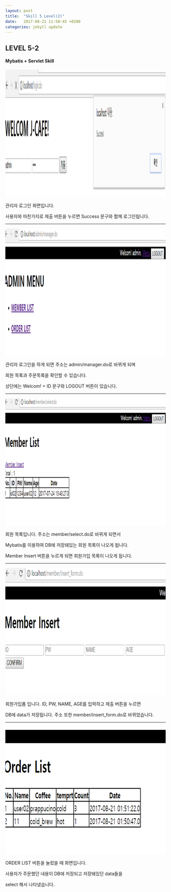 ```yaml
---
layout: post
title:  "Skill 5 Level(2)"
date:   2017-08-21 11:50:45 +0200
categories: jekyll update
---
```


## LEVEL 5-2
#### Mybatis + Servlet Skill

<img src="/assets/mybatis2.jpg" style="width:600px; height:400px;">

관리자 로그인 화면입니다. 

사용자와 마찬가지로 제출 버튼을 누르면 Success 문구와 함께 로그인됩니다. 
- - -

<img src="/assets/mybatis3.jpg" style="width:600px; height:400px;">

관리자 로그인을 하게 되면 주소는 admin/manager.do로 바뀌게 되며 

회원 목록과 주문목록을 확인할 수 있습니다. 

상단에는 Welcom! + ID 문구와 LOGOUT 버튼이 있습니다.

- - -

<img src="/assets/mybatis4.jpg" style="width:600px; height:400px;">

회원 목록입니다. 주소는 member/select.do로 바뀌게 되면서 

Mybatis를 이용하여 DB에 저장돼있는 회원 목록이 나오게 됩니다.

Member Insert 버튼을 누르게 되면 회원가입 목록이 나오게 됩니다. 

- - -

<img src="/assets/mybatis5.jpg" style="width:600px; height:400px;">

회원가입폼 입니다. ID, PW, NAME, AGE를 입력하고 제출 버튼을 누르면 

DB에 data가 저장됩니다. 주소 또한 member/insert_form.do로 바뀌었습니다.

- - - 

<img src="/assets/mybatis8.jpg" style="width:600px; height:400px;">
 
ORDER LIST 버튼을 눌렀을 때 화면입니다. 

사용자가 주문했던 내용이 DB에 저장되고 저장돼있던 data들을 

select 해서 나타냈습니다.